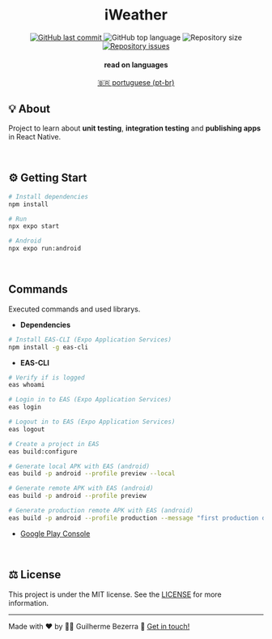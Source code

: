 <div align="center">
  <h1 align="center">
  iWeather
  </h1>
</div>

<p align="center">
<a href="https://github.com/gbdsantos/iweather/commits/master">
  <img alt="GitHub last commit" src="https://img.shields.io/github/last-commit/gbdsantos/iweather.svg">
</a>

  <img alt="GitHub top language" src="https://img.shields.io/github/languages/top/gbdsantos/iweather.svg">

  <img alt="Repository size" src="https://img.shields.io/github/repo-size/gbdsantos/iweather.svg">

  <a href="https://github.com/gbdsantos/iweather/issues">
    <img alt="Repository issues" src="https://img.shields.io/github/issues/gbdsantos/iweather.svg">
  </a>
</p>

<div align="center" style="display: none; width: 90%;">
	<img alt="ignite fleet application demonstration" src="" />
</div>

<div align="center">
<h4 align="center">read on languages</h4>
<a href="https://github.com/gbdsantos/iweather/blob/master/README.pt-br.md" hreflang="pt-br">🇧🇷 portuguese (pt-br)
</a>
</div>

## 💡 About

Project to learn about **unit testing**, **integration testing** and **publishing apps** in React Native.

<br>

## ⚙️ Getting Start

```Bash
# Install dependencies
npm install

# Run
npx expo start

# Android
npx expo run:android
```

<br>

## Commands

Executed commands and used librarys.

- **Dependencies**

```Bash
# Install EAS-CLI (Expo Application Services)
npm install -g eas-cli
```

- **EAS-CLI**

```Bash
# Verify if is logged
eas whoami

# Login in to EAS (Expo Application Services)
eas login

# Logout in to EAS (Expo Application Services)
eas logout

# Create a project in EAS
eas build:configure

# Generate local APK with EAS (android)
eas build -p android --profile preview --local

# Generate remote APK with EAS (android)
eas build -p android --profile preview

# Generate production remote APK with EAS (android)
eas build -p android --profile production --message "first production deploy"
```

- [Google Play Console](https://play.google.com/intl/en-US/console/about "Google Play Console")

<br>

## ⚖️ License

This project is under the MIT license. See the [LICENSE](https://github.com/gbdsantos/iweather/blob/master/LICENSE) for more information.

---
Made with ❤️ by 🧑‍🚀 Guilherme Bezerra 👋 [Get in touch!](https://www.linkedin.com/in/gbdsantos/)